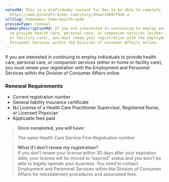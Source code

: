 ```yaml
---
notesMd: This is a draft/dummy content for Dev to be able to complete
  https://www.pivotaltracker.com/story/show/186827948 a
urlSlug: homemaker-home-health-aide
previewType: renewal
summaryDescriptionMd: If you are interested in continuing to employ individuals
  to provide health care, personal care, or companion services (either in-home
  or facility care), you must renew your registration with the Employment and
  Personnel Services within the Division of Consumer Affairs online.
---
```

If you are interested in continuing to employ individuals to provide health care, personal care, or companion services (either in-home or facility care), you must renew your registration with the Employment and Personnel Services within the Division of Consumer Affairs online.

### Renewal Requirements
* Current registration number
* General liability insurance certificate
* NJ License of a Health Care Practitioner Supervisor, Registered Nurse, or Licensed Physician
* Applicable fees paid

> **Once completed, you will have:**
>
> The same Health Care Service Firm Registration number

> **What if I don't renew my registration?**\
> If you don’t renew your license within 30 days after your expiration date, your license will be moved to “expired” status and you won't be able to legally operate your business. You need to contact Employment and Personnel Services within the Division of Consumer Affairs for reinstatement procedures and associated fees.
